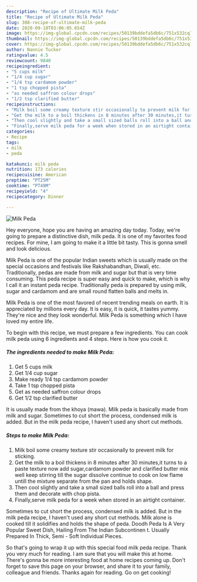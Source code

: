 ```yaml
---
description: "Recipe of Ultimate Milk Peda"
title: "Recipe of Ultimate Milk Peda"
slug: 308-recipe-of-ultimate-milk-peda
date: 2020-09-10T03:06:05.654Z
image: https://img-global.cpcdn.com/recipes/50139bddefa5db6c/751x532cq70/milk-peda-recipe-main-photo.jpg
thumbnail: https://img-global.cpcdn.com/recipes/50139bddefa5db6c/751x532cq70/milk-peda-recipe-main-photo.jpg
cover: https://img-global.cpcdn.com/recipes/50139bddefa5db6c/751x532cq70/milk-peda-recipe-main-photo.jpg
author: Nannie Tucker
ratingvalue: 4.5
reviewcount: 9840
recipeingredient:
- "5 cups milk"
- "1/4 cup sugar"
- "1/4 tsp cardamom powder"
- "1 tsp chopped pista"
- "as needed saffron colour drops"
- "1/2 tsp clarified butter"
recipeinstructions:
- "Milk boil some creamy texture stir occasionally to prevent milk for sticking."
- "Get the milk to a boil thickens in 8 minutes after 30 minutes,it turns to a paste texture now add sugar,cardamom powder and clarified butter mix well keep stirring till the sugar dissolve continue to cook on low flame untill the mixture separate from the pan and holds shape."
- "Then cool slightly and take a small sized balls roll into a ball and press them and decorate with chop pista."
- "Finally,serve milk peda for a week when stored in an airtight container."
categories:
- Recipe
tags:
- milk
- peda

katakunci: milk peda 
nutrition: 173 calories
recipecuisine: American
preptime: "PT25M"
cooktime: "PT49M"
recipeyield: "4"
recipecategory: Dinner

---
```



![Milk Peda](https://img-global.cpcdn.com/recipes/50139bddefa5db6c/751x532cq70/milk-peda-recipe-main-photo.jpg)

Hey everyone, hope you are having an amazing day today. Today, we're going to prepare a distinctive dish, milk peda. It is one of my favorites food recipes. For mine, I am going to make it a little bit tasty. This is gonna smell and look delicious.

Milk Peda is one of the popular Indian sweets which is usually made on the special occasions and festivals like Rakshabandhan, Diwali, etc. Traditionally, pedas are made from milk and sugar but that is very time consuming. This peda recipe is super easy and quick to make, which is why I call it an instant peda recipe. Traditionally peda is prepared by using milk, sugar and cardamom and are small round flatten balls and melts in.

Milk Peda is one of the most favored of recent trending meals on earth. It is appreciated by millions every day. It is easy, it is quick, it tastes yummy. They're nice and they look wonderful. Milk Peda is something which I have loved my entire life.


To begin with this recipe, we must prepare a few ingredients. You can cook milk peda using 6 ingredients and 4 steps. Here is how you cook it.

<!--inarticleads1-->

##### The ingredients needed to make Milk Peda:

1. Get 5 cups milk
1. Get 1/4 cup sugar
1. Make ready 1/4 tsp cardamom powder
1. Take 1 tsp chopped pista
1. Get as needed saffron colour drops
1. Get 1/2 tsp clarified butter


It is usually made from the khoya (mawa). Milk peda is basically made from milk and sugar. Sometimes to cut short the process, condensed milk is added. But in the milk peda recipe, I haven&#39;t used any short cut methods. 

<!--inarticleads2-->

##### Steps to make Milk Peda:

1. Milk boil some creamy texture stir occasionally to prevent milk for sticking.
1. Get the milk to a boil thickens in 8 minutes after 30 minutes,it turns to a paste texture now add sugar,cardamom powder and clarified butter mix well keep stirring till the sugar dissolve continue to cook on low flame untill the mixture separate from the pan and holds shape.
1. Then cool slightly and take a small sized balls roll into a ball and press them and decorate with chop pista.
1. Finally,serve milk peda for a week when stored in an airtight container.


Sometimes to cut short the process, condensed milk is added. But in the milk peda recipe, I haven&#39;t used any short cut methods. Milk alone is cooked till it solidifies and holds the shape of peda. Doodh Peda Is A Very Popular Sweet Dish, Hailing From The Indian Subcontinen t. Usually Prepared In Thick, Semi - Soft Individual Pieces. 

So that's going to wrap it up with this special food milk peda recipe. Thank you very much for reading. I am sure that you will make this at home. There's gonna be more interesting food at home recipes coming up. Don't forget to save this page on your browser, and share it to your family, colleague and friends. Thanks again for reading. Go on get cooking!
